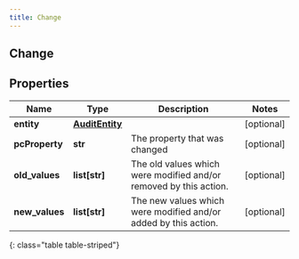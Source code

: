 ```yaml
---
title: Change
---
```

## Change

## Properties

|Name | Type | Description | Notes|
|------------ | ------------- | ------------- | -------------|
| **entity** | [**AuditEntity**](AuditEntity.html) |  | [optional] |
| **pcProperty** | **str** | The property that was changed | [optional] |
| **old_values** | **list[str]** | The old values which were modified and/or removed by this action. | [optional] |
| **new_values** | **list[str]** | The new values which were modified and/or added by this action. | [optional] |
{: class="table table-striped"}


